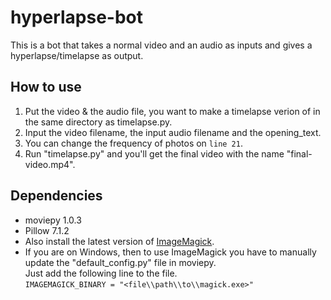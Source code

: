 # hyperlapse-bot

This is a bot that takes a normal video and an audio as inputs and gives a hyperlapse/timelapse as output.

## How to use

1. Put the video & the audio file, you want to make a timelapse verion of in the same directory as timelapse.py.
2. Input the video filename, the input audio filename and the opening_text.
3. You can change the frequency of photos on ```line 21```.
4. Run "timelapse.py" and you'll get the final video with the name "final-video.mp4".

## Dependencies

- moviepy 1.0.3
- Pillow 7.1.2
- Also install the latest version of [ImageMagick](https://imagemagick.org/script/download.php).
- If you are on Windows, then to use ImageMagick you have to manually update the "default_config.py" file in moviepy.\
Just add the following line to the file.\
```IMAGEMAGICK_BINARY = "<file\\path\\to\\magick.exe>"```

